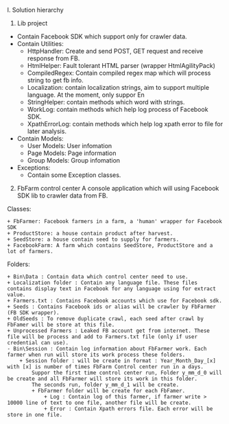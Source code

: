 
I. Solution hierarchy
1. Lib project
- Contain Facebook SDK which support only for crawler data.
- Contain Utilities: 
	+ HttpHandler: Create and send POST, GET request and receive response from FB.
	+ HtmlHelper: Fault tolerant HTML parser (wrapper HtmlAgilityPack)
	+ CompiledRegex: Contain compiled regex map which will process string to get fb info.
	+ Localization: contain localization strings, aim to support multiple language. At the moment, only suppor En
	+ StringHelper: contain methods which word with strings.
	+ WorkLog: contain methods which help log process of Facebook SDK.
	+ XpathErrorLog: contain methods which help log xpath error to file for later analysis.
- Contain Models:
	+ User Models: User infomation
	+ Page Models: Page information
	+ Group Models: Group infomation
- Exceptions:
	+ Contain some Exception classes.
		
2. FbFarm control center
A console application which will using Facebook SDK lib to crawler data from FB.

Classes:	

	+ FbFarmer: Facebook farmers in a farm, a 'human' wrapper for Facebook SDK
	+ ProductStore: a house contain product after harvest.
	+ SeedStore: a house contain seed to supply for farmers.
	+ FacebookFarm: A farm which contains SeedStore, ProductStore and a lot of farmers.
	
Folders:

	+ Bin\Data : Contain data which control center need to use.	
	+ Localization folder : Contain any language file. These files contains display text in Facebook for any language using for extract value.		
	+ Farmers.txt : Contains Facebook accounts which use for Facebook sdk.
	+ Seeds : Contains Facebook ids or alias will be crawler by FbFarmer (FB SDK wrapper).
	+ OldSeeds : To remove duplicate crawl, each seed after crawl by FbFamer will be store at this file.
	+ Unprocessed Farmers : Leaked FB account get from internet. These file will be process and add to Farmers.txt file (only if user credential can use).
	- Bin\Session : Contain log information about FbFarmer work. Each farmer when run will store its work process these folders.
		+ Session folder : will be create in format : Year_Month_Day_[x] with [x] is number of times FbFarm Control center run in a days.
			Suppor the first time control center run, Folder y_mm_d_0 will be create and all FbFarmer will store its work in this folder.
			The seconds run, folder y_mm_d_1 will be create.
			+ FbFarmer folder will be create for each FbFamer.
				+ Log : Contain log of this farmer, if farmer write > 10000 line of text to one file, another file will be create.
				+ Error : Contain Xpath errors file. Each error will be store in one file.				
				
	
